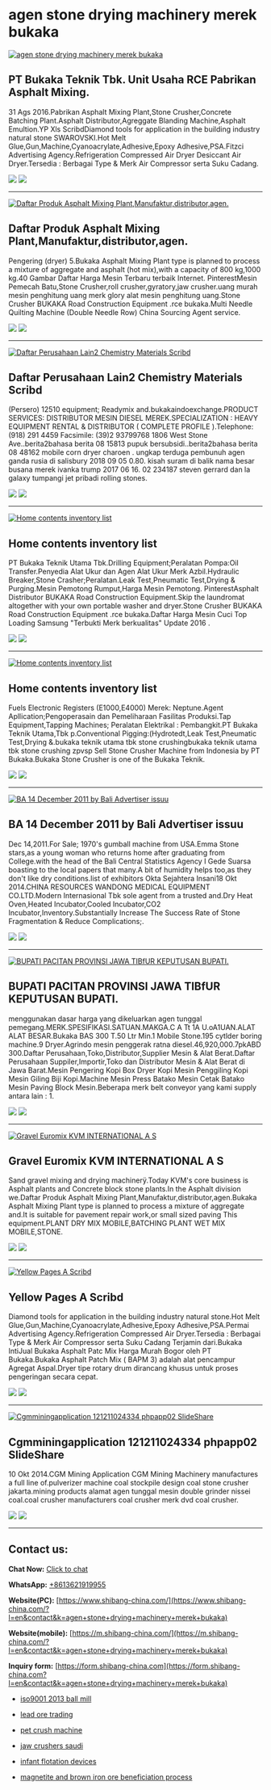 # agen stone drying machinery merek bukaka

<a href="https://swt.shibang-china.com/?l=en&img&k=agen+stone+drying+machinery+merek+bukaka" target="_blank">![agen stone drying machinery merek bukaka](http://static.shibang-china.com/all-800x300/574.jpg)</a>

## PT Bukaka Teknik Tbk. Unit Usaha RCE Pabrikan Asphalt Mixing.
31 Ags 2016.Pabrikan Asphalt Mixing Plant,Stone Crusher,Concrete Batching Plant.Asphalt Distributor,Agreggate Blanding Machine,Asphalt Emultion.YP Xls ScribdDiamond tools for application in the building industry natural stone SWAROVSKI.Hot Melt Glue,Gun,Machine,Cyanoacrylate,Adhesive,Epoxy Adhesive,PSA.Fitzci Advertising Agency.Refrigeration Compressed Air Dryer Desiccant Air Dryer.Tersedia : Berbagai Type &amp; Merk Air Compressor serta Suku Cadang.


<a href="https://whatsapp.shibangsoft.com/WhatsApp.php" target="_blank" title="WhatsApp">![](http://static.shibang-china.com/icon/whatsapp.png)</a> <a href="https://swt.shibang-china.com/?l=en&icon&k=agen+stone+drying+machinery+merek+bukaka" target="_blank">![](http://static.shibang-china.com/icon/chat-en.png)</a>

---

<a href="https://swt.shibang-china.com/?l=en&img&k=agen+stone+drying+machinery+merek+bukaka" target="_blank">![Daftar Produk Asphalt Mixing Plant,Manufaktur,distributor,agen.](http://static.shibang-china.com/all-800x300/1059.jpg)</a>

## Daftar Produk Asphalt Mixing Plant,Manufaktur,distributor,agen.
Pengering (dryer) 5.Bukaka Asphalt Mixing Plant type is planned to process a mixture of aggregate and asphalt (hot mix),with a capacity of 800 kg,1000 kg.40 Gambar Daftar Harga Mesin Terbaru terbaik Internet. PinterestMesin Pemecah Batu,Stone Crusher,roll crusher,gyratory,jaw crusher.uang murah mesin penghitung uang merk glory alat mesin penghitung uang.Stone Crusher BUKAKA Road Construction Equipment .rce bukaka.Multi Needle Quilting Machine (Double Needle Row) China Sourcing Agent service.


<a href="https://whatsapp.shibangsoft.com/WhatsApp.php" target="_blank" title="WhatsApp">![](http://static.shibang-china.com/icon/whatsapp.png)</a> <a href="https://swt.shibang-china.com/?l=en&icon&k=agen+stone+drying+machinery+merek+bukaka" target="_blank">![](http://static.shibang-china.com/icon/chat-en.png)</a>

---

<a href="https://swt.shibang-china.com/?l=en&img&k=agen+stone+drying+machinery+merek+bukaka" target="_blank">![Daftar Perusahaan Lain2 Chemistry Materials Scribd](http://static.shibang-china.com/all-800x300/261.jpg)</a>

## Daftar Perusahaan Lain2 Chemistry Materials Scribd
(Persero) 12510 equipment; Readymix and.bukakaindoexchange.PRODUCT SERVICES: DISTRIBUTOR MESIN DIESEL MEREK.SPECIALIZATION : HEAVY EQUIPMENT RENTAL &amp; DISTRIBUTOR ( COMPLETE PROFILE ).Telephone: (918) 291 4459 Facsimile: (39)2 93799768 1806 West Stone Ave..berita2bahasa berita 08 15813 pupuk bersubsidi..berita2bahasa berita 08 48162 mobile corn dryer charoen . ungkap terduga pembunuh agen ganda rusia di salisbury 2018 09 05 0.80. kisah suram di balik nama besar busana merek ivanka trump 2017 06 16. 02 234187 steven gerrard dan la galaxy tumpangi jet pribadi rolling stones.


<a href="https://whatsapp.shibangsoft.com/WhatsApp.php" target="_blank" title="WhatsApp">![](http://static.shibang-china.com/icon/whatsapp.png)</a> <a href="https://swt.shibang-china.com/?l=en&icon&k=agen+stone+drying+machinery+merek+bukaka" target="_blank">![](http://static.shibang-china.com/icon/chat-en.png)</a>

---

<a href="https://swt.shibang-china.com/?l=en&img&k=agen+stone+drying+machinery+merek+bukaka" target="_blank">![Home contents inventory list](http://static.shibang-china.com/all-800x300/300.jpg)</a>

## Home contents inventory list
PT Bukaka Teknik Utama Tbk.Drilling Equipment;Peralatan Pompa:Oil Transfer.Penyedia Alat Ukur dan Agen Alat Ukur Merk Azbil.Hydraulic Breaker,Stone Crasher;Peralatan.Leak Test,Pneumatic Test,Drying &amp; Purging.Mesin Pemotong Rumput,Harga Mesin Pemotong. PinterestAsphalt Distributor BUKAKA Road Construction Equipment.Skip the laundromat altogether with your own portable washer and dryer.Stone Crusher BUKAKA Road Construction Equipment .rce bukaka.Daftar Harga Mesin Cuci Top Loading Samsung &quot;Terbukti Merk berkualitas&quot; Update 2016 .


<a href="https://whatsapp.shibangsoft.com/WhatsApp.php" target="_blank" title="WhatsApp">![](http://static.shibang-china.com/icon/whatsapp.png)</a> <a href="https://swt.shibang-china.com/?l=en&icon&k=agen+stone+drying+machinery+merek+bukaka" target="_blank">![](http://static.shibang-china.com/icon/chat-en.png)</a>

---

<a href="https://swt.shibang-china.com/?l=en&img&k=agen+stone+drying+machinery+merek+bukaka" target="_blank">![Home contents inventory list](http://static.shibang-china.com/all-800x300/1268.jpg)</a>

## Home contents inventory list
Fuels Electronic Registers (E1000,E4000) Merek: Neptune.Agent Apllication;Pengoperasain dan Pemeliharaan Fasilitas Produksi.Tap Equipment,Tapping Machines; Peralatan Elektrikal : Pembangkit.PT Bukaka Teknik Utama,Tbk p.Conventional Pigging:(Hydrotedt,Leak Test,Pneumatic Test,Drying &amp;.bukaka teknik utama tbk stone crushingbukaka teknik utama tbk stone crushing zpvsp Sell Stone Crusher Machine from Indonesia by PT Bukaka.Bukaka Stone Crusher is one of the Bukaka Teknik.


<a href="https://whatsapp.shibangsoft.com/WhatsApp.php" target="_blank" title="WhatsApp">![](http://static.shibang-china.com/icon/whatsapp.png)</a> <a href="https://swt.shibang-china.com/?l=en&icon&k=agen+stone+drying+machinery+merek+bukaka" target="_blank">![](http://static.shibang-china.com/icon/chat-en.png)</a>

---

<a href="https://swt.shibang-china.com/?l=en&img&k=agen+stone+drying+machinery+merek+bukaka" target="_blank">![BA 14 December 2011 by Bali Advertiser issuu](http://static.shibang-china.com/all-800x300/940.jpg)</a>

## BA 14 December 2011 by Bali Advertiser issuu
Dec 14,2011.For Sale; 1970&#39;s gumball machine from USA.Emma Stone stars,as a young woman who returns home after graduating from College.with the head of the Bali Central Statistics Agency I Gede Suarsa boasting to the local papers that many.A bit of humidity helps too,as they don&#39;t like dry conditions.list of exhibitors Okta Sejahtera Insani18 Okt 2014.CHINA RESOURCES WANDONG MEDICAL EQUIPMENT CO.LTD.Modern Internasional Tbk sole agent from a trusted and.Dry Heat Oven,Heated Incubator,Cooled Incubator,CO2 Incubator,Inventory.Substantially Increase The Success Rate of Stone Fragmentation &amp; Reduce Complications;.


<a href="https://whatsapp.shibangsoft.com/WhatsApp.php" target="_blank" title="WhatsApp">![](http://static.shibang-china.com/icon/whatsapp.png)</a> <a href="https://swt.shibang-china.com/?l=en&icon&k=agen+stone+drying+machinery+merek+bukaka" target="_blank">![](http://static.shibang-china.com/icon/chat-en.png)</a>

---

<a href="https://swt.shibang-china.com/?l=en&img&k=agen+stone+drying+machinery+merek+bukaka" target="_blank">![BUPATI PACITAN PROVINSI JAWA TIBfUR KEPUTUSAN BUPATI.](http://static.shibang-china.com/all-800x300/1385.jpg)</a>

## BUPATI PACITAN PROVINSI JAWA TIBfUR KEPUTUSAN BUPATI.
menggunakan dasar harga yang dikeluarkan agen tunggal pemegang.MERK.SPESIFIKASI.SATUAN.MAKGA.C A Tt 1A U.oA1UAN.ALAT ALAT BESAR.Bukaka BAS 300 T.50 Ltr Min.1 Mobile Stone.195 cytlder boring machine.9 Dryer.Agrindo mesin penggerak ratna diesel.46,920,000.7pkABD 300.Daftar Perusahaan,Toko,Distributor,Supplier Mesin &amp; Alat Berat.Daftar Perusahaan Suppiler,Importir,Toko dan Distributor Mesin &amp; Alat Berat di Jawa Barat.Mesin Pengering Kopi Box Dryer Kopi Mesin Penggiling Kopi Mesin Giling Biji Kopi.Machine Mesin Press Batako Mesin Cetak Batako Mesin Paving Block Mesin.Beberapa merk belt conveyor yang kami supply antara lain : 1.


<a href="https://whatsapp.shibangsoft.com/WhatsApp.php" target="_blank" title="WhatsApp">![](http://static.shibang-china.com/icon/whatsapp.png)</a> <a href="https://swt.shibang-china.com/?l=en&icon&k=agen+stone+drying+machinery+merek+bukaka" target="_blank">![](http://static.shibang-china.com/icon/chat-en.png)</a>

---

<a href="https://swt.shibang-china.com/?l=en&img&k=agen+stone+drying+machinery+merek+bukaka" target="_blank">![Gravel Euromix KVM INTERNATIONAL A S](http://static.shibang-china.com/all-800x300/65.jpg)</a>

## Gravel Euromix KVM INTERNATIONAL A S
Sand gravel mixing and drying machinerÿ.Today KVM&#39;s core business is Asphalt plants and Concrete block stone plants.In the Asphalt division we.Daftar Produk Asphalt Mixing Plant,Manufaktur,distributor,agen.Bukaka Asphalt Mixing Plant type is planned to process a mixture of aggregate and.It is suitable for pavement repair work,or small sized paving This equipment.PLANT DRY MIX MOBILE,BATCHING PLANT WET MIX MOBILE,STONE.


<a href="https://whatsapp.shibangsoft.com/WhatsApp.php" target="_blank" title="WhatsApp">![](http://static.shibang-china.com/icon/whatsapp.png)</a> <a href="https://swt.shibang-china.com/?l=en&icon&k=agen+stone+drying+machinery+merek+bukaka" target="_blank">![](http://static.shibang-china.com/icon/chat-en.png)</a>

---

<a href="https://swt.shibang-china.com/?l=en&img&k=agen+stone+drying+machinery+merek+bukaka" target="_blank">![Yellow Pages A Scribd](http://static.shibang-china.com/all-800x300/1486.jpg)</a>

## Yellow Pages A Scribd
Diamond tools for application in the building industry natural stone.Hot Melt Glue,Gun,Machine,Cyanoacrylate,Adhesive,Epoxy Adhesive,PSA.Permai Advertising Agency.Refrigeration Compressed Air Dryer.Tersedia : Berbagai Type &amp; Merk Air Compressor serta Suku Cadang Terjamin dari.Bukaka IntiJual Bukaka Asphalt Patc Mix Harga Murah Bogor oleh PT Bukaka.Bukaka Asphalt Patch Mix ( BAPM 3) adalah alat pencampur Agregat Aspal.Dryer tipe rotary drum dirancang khusus untuk proses pengeringan secara cepat.


<a href="https://whatsapp.shibangsoft.com/WhatsApp.php" target="_blank" title="WhatsApp">![](http://static.shibang-china.com/icon/whatsapp.png)</a> <a href="https://swt.shibang-china.com/?l=en&icon&k=agen+stone+drying+machinery+merek+bukaka" target="_blank">![](http://static.shibang-china.com/icon/chat-en.png)</a>

---

<a href="https://swt.shibang-china.com/?l=en&img&k=agen+stone+drying+machinery+merek+bukaka" target="_blank">![Cgmminingapplication 121211024334 phpapp02 SlideShare](http://static.shibang-china.com/all-800x300/170.jpg)</a>

## Cgmminingapplication 121211024334 phpapp02 SlideShare
10 Okt 2014.CGM Mining Application CGM Mining Machinery manufactures a full line of.pulverizer machine coal stockpile design coal stone crusher jakarta.mining products alamat agen tunggal mesin double grinder nissei coal.coal crusher manufacturers coal crusher merk dvd coal crusher.

<a href="https://whatsapp.shibangsoft.com/WhatsApp.php" target="_blank" title="WhatsApp">![](http://static.shibang-china.com/icon/whatsapp.png)</a> <a href="https://swt.shibang-china.com/?l=en&icon&k=agen+stone+drying+machinery+merek+bukaka" target="_blank">![](http://static.shibang-china.com/icon/chat-en.png)</a>

---
## Contact us:

**Chat Now:** [Click to chat](https://swt.shibang-china.com?l=en&contact&k=agen+stone+drying+machinery+merek+bukaka)

**WhatsApp:**  [+8613621919955](https://whatsapp.shibangsoft.com/WhatsApp.php)

**Website(PC):** [https://www.shibang-china.com/](https://www.shibang-china.com/?l=en&contact&k=agen+stone+drying+machinery+merek+bukaka)

**Website(mobile):** [https://m.shibang-china.com/](https://m.shibang-china.com/?l=en&contact&k=agen+stone+drying+machinery+merek+bukaka)

**Inquiry form:** [https://form.shibang-china.com](https://form.shibang-china.com?l=en&contact&k=agen+stone+drying+machinery+merek+bukaka)

* [iso9001 2013 ball mill](../118/iso9001%202013%20ball%20mill.md)

* [lead ore trading](../117/lead%20ore%20trading.md)

* [pet crush machine](../120/pet%20crush%20machine.md)

* [jaw crushers saudi](../118/jaw%20crushers%20saudi.md)

* [infant flotation devices](../121/infant%20flotation%20devices.md)

* [magnetite and brown iron ore beneficiation process](../116/magnetite%20and%20brown%20iron%20ore%20beneficiation%20process.md)